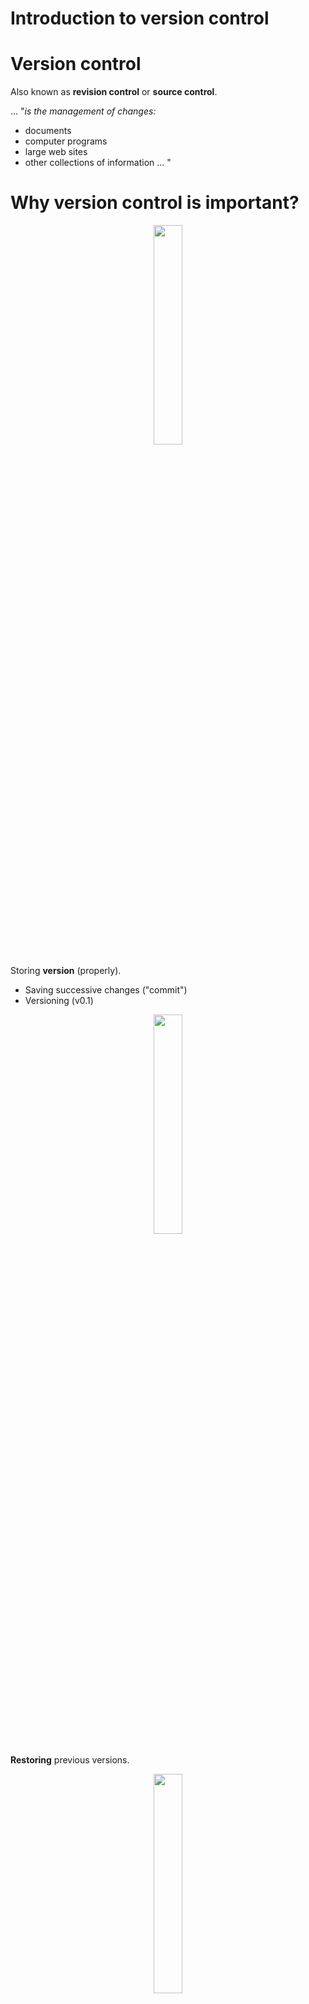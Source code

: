 
Introduction to version control
===============================================

# Version control

Also known as **revision control** or **source control**.

\... "*is the management of changes:*
-   documents
-   computer programs
-   large web sites
-   other collections of information \... "

# Why version control is important?

<div align=center>
    <img src="../../presentation_gitTraining/img//phd_comics.png" width=30%>
</div>

Storing **version** (properly).

-   Saving successive changes ("commit\")
-   Versioning (v0.1)


<div align=center>
<img src="../../presentation_gitTraining/img//storingVersion.jpg"  width=30%>
</div>

**Restoring** previous versions.

<div align=center>
<img src="../../presentation_gitTraining/img//storingVersion2.png" width=30%>
</div>

**Collaborations** (networking).

<div align=center>
<img src="../../presentation_gitTraining/img//networking.png"  width=30%>
</div>
Save **time**.

<div align=center>
<img src="../../presentation_gitTraining/img//version-control.png"  width=30%>
</div>
# Version control software

<div align=center>
<img src="../../presentation_gitTraining/img//controlVersion.png"  width=30%>
</div>

# What is Git?

**Git** is a distributed version control system for tracking changes in
source code during the development of software.

<div align=center>
<img src="../../presentation_gitTraining/img//git_logo.png">
</div>

# Why use Git?

-   **Popular and successful**

    -   Active development

    -   Fast

-   **Distributed**

    -   Work online and offline

    -   Collaborate with large groups

-   **Tracks any type of file**

    -   Works best with text

-   **Branching**

    -   Smarter merges

### What is GitHub Inc.?

**GitHub** is a web-based hosting service for version control using
**Git**.

<div align=center>
<img src="../../presentation_gitTraining/img//github_logos.png">
</div>

### GitHub Inc.

-   Access to the control and collaboration features for every
    **project**.

<div align=center>
<img src="../../presentation_gitTraining/img//githubRepo_settings.png">
</div>

### GitHub Inc.

-   Work with public and private **repositories**.

<div align=center>
<img src="../../presentation_gitTraining/img//githubRepo_features.png">
</div>

### GitHub Inc.

-   Develop a **networking**.

<div align=center>
<img src="../../presentation_gitTraining/img//githubRepo_networking.png)
</div>
          
### GitHub Inc.

-   Source of information.

<div align=center>
<img src="../../presentation_gitTraining/img//github_projects.png)
</div>
          
### GitHub Inc.

-   **Plans** for enterprise, teams, pro and free accounts.

<div align=center>
<img src="../../presentation_gitTraining/img//github_plans.png">
</div>

### GitHub Inc.

-   Is the **largest** host of source code in the world! *(28 million
    users, 57 million repositories (28 million public) - June 2018)*.

<div align=center>
    <img src="../../presentation_gitTraining/img//microsoft-github-800x421.png">
</div>

### Register a GitHub account

-   Create an account in [ GitHub](https://github.com/) is free!
-   Free private repositories
    -   Students, faculty, and educational / research staff: [GitHub Education](https://education.github.com/).
    -   Official nonprofit organizations and charities: [GitHub for Good](https://github.com/nonprofit).

### Register a GitHub account

-   Pay for private repositories

    -   Individual cost is 7 dollars per month: [ GitHub
        Pricing](https://github.com/pricing).

<div align=center>
    <img src="../../presentation_gitTraining/img//github_pricing.jpg">
</div>

### Marbec in GitHub

All the materials of Pole Modelisation's technical \"workshop\" are now
stored in an institutionnal GitHub account:
<https://github.com/umr-marbec>.


<div align=center>
img src="../../presentation_gitTraining/img//github_marbec.png">
</div>

### Institutionnal repositories

GitHub is a private US company. There are also *institutional*
repositories on which Git can be used:

-   [Sourcesup](https://sourcesup.renater.fr/): this is a Renater
    platform (login possible from any French research institute or
    through CRU accounts)

-   [Forge Ifremer](https://forge.ifremer.fr/): very close to SourceSup
    (Ifremer extranet account required)

-   [IRD GitLab](gitlab.intranet.ird.fr): GitLab IRD platform (IRD
    account required).

However, the projects hosted on these repositories may have less
visibility...

### Git clients

Git and Git client **are not** the same! Like R and RStudio is not the
same thing!

Git client:

-   IDE (Integrated development environment)!

-   Make the experience more pleasant providing a richer visual
    representation.

\hfill 
Some example of Git clients:

-   [ SourceTreen](https://www.sourcetreeapp.com/)

-   [ GitKraken](https://www.gitkraken.com/)

-   [ GitUp](https://gitup.co/)

-   [ SmartGit](https://www.syntevo.com/smartgit/)

-   [ git-cola](https://git-cola.github.io/)

-   [ RStudio](https://www.rstudio.com/)

\vspace{3em}
### Git branches

One main advantage of Git is the use of *branches*, which allow multiple
developments of the same code at the same time.

Definition A branch in Git is simply a lightweight movable pointer to
one of thes commits.

<div align="center">
 img src="../../presentation_gitTraining/img//git-branch-ter.png"
</div>

<div align="center">
 ../../presentation_gitTraining/img//git-branch-bis.png"
</div>


In this example, the `master` branch points to the `f30ab` commit, while
the `testing` branch points to the `c2b9e` one. `HEAD` points to the
active branch (here, `testing`).

\vspace{1em}
Source: <https://git-scm.com/book/en/v1/Git-Branching-What-a-Branch-Is>

### Merging branches

To merge a branch (for instance a feature branch) to another branch (for
instance the main one), several options are offered.

-   `merge`: Three-points branch (common ancestor + tips of the two
    branches)

-   `rebase`: Compresses all the changes into a single "patch."

<div align="center">
 img src="../../presentation_gitTraining/img//git-merge-1.png"
</div>

<div align="center">
 img src="../../presentation_gitTraining/img//git-merge-2.png"
</div>

Source: <https://git-scm.com/book/fr/v1/Les-branches-avec-Git-Rebaser>

### Git workflows

There are several ways to use Git branches (we talk about
**workflows**).

-   *Centralized workflow*: one main branch, everyone commit in the same
    place.

-   *Feature Branch Workflow*: developments are made in dedicated
    branches (feature branches), which are regularly merged into the
    master one.

-   ***Gitflow Workflow***: Strict branching model designed around the
    project release.

Source: <https://www.atlassian.com/git/tutorials/comparing-workflows>

GitFlow branches

GitFlow workflow contains two main branches:

-   `master`: official release history. Branch which is shared to the
    world!

-   `develop`: integration branch for features

It also contains additional temporal branches:

-   `feature`: feature branches (one for each new feature to add to the
    code)

-   `release`: branch created when enough features have been added (new
    version of the code) to develop

-   `hotfix`: branch for maintenance and bug correction of the
    production release

In summary\...

<div align=center>
<img src="../../presentation_gitTraining/img//05-_2_.pdf"
</div>

Source: <https://www.atlassian.com/git/tutorials/comparing-workflows>

### Thanks for your attention

**Now, let's crack on it!**\

<div align=center>
<img src="../../presentation_gitTraining/img//funny.jpg">
</div>

Source: <https://www.pinterest.fr/pin/447263806724736402/>

### This is the end

<div align=center>
   <img src="../../presentation_gitTraining/img//that_s_all_folks.png">
</div>
    
Source:
[poshpete117.deviantart.com/journal/Thats-All-Folks-427323458/](poshpete117.deviantart.com/journal/Thats-All-Folks-427323458/)
